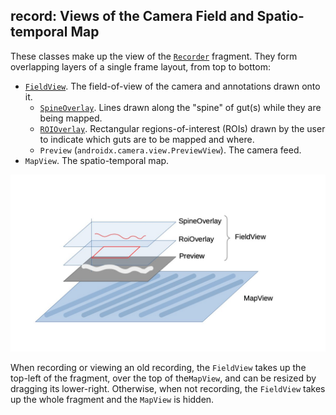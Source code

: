 ## record: Views of the Camera Field and Spatio-temporal Map

These classes make up the view of the [`Recorder`](../Recorder.kt) fragment. They form overlapping 
layers of a single frame layout, from top to bottom:

* [`FieldView`](FieldView.kt). The field-of-view of the camera and annotations drawn onto it.
  - [`SpineOverlay`](SpineOverlay.kt). Lines drawn along the "spine" of gut(s) while they are being mapped.
  - [`ROIOverlay`](RoiOverlay.kt). Rectangular regions-of-interest (ROIs) drawn by the user to indicate which
  guts are to be mapped and where.
  - `Preview` (`androidx.camera.view.PreviewView`). The camera feed.
* `MapView`. The spatio-temporal map.

![image](mapfield.jpg)

When recording or viewing an old recording, the `FieldView` takes up the top-left of the fragment,
over the top of the`MapView`, and can be resized by dragging its lower-right. Otherwise, when not
recording, the `FieldView` takes up the whole fragment and the `MapView` is hidden.
